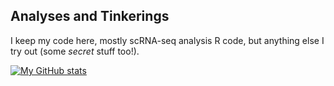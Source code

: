 ## Analyses and Tinkerings

I keep my code here, mostly scRNA-seq analysis R code, but anything else I try out (some *secret* stuff too!).

<!--
**amkhasawneh/amkhasawneh** is a ✨ _special_ ✨ repository because its `README.md` (this file) appears on your GitHub profile.

Here are some ideas to get you started:

- 🔭 I’m currently working on ...
- 🌱 I’m currently learning ...
- 👯 I’m looking to collaborate on ...
- 🤔 I’m looking for help with ...
- 💬 Ask me about ...
- 📫 How to reach me: ...
- ⚡ Fun fact: ...
-->


[![My GitHub stats](https://github-readme-stats.vercel.app/api/top-langs?username=amkhasawneh&theme=dracula&show_icons=true)](https://github.com/amkhasawneh)